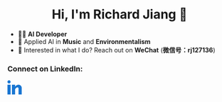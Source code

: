 <h1 align="center" padding-bottom="30px">Hi, I'm Richard Jiang 👋</h1>

- 👨‍💻 **AI Developer**
- 🎨 Applied AI in **Music** and **Environmentalism**
- 📧 Interested in what I do? Reach out on **WeChat** (**微信号：rj127136**)

### Connect on LinkedIn:
<a href="https://www.linkedin.com/in/richard-jiang-ba5349305"><img src="linked-in-alt.svg" alt="Connect on LinkedIn" width="32" height="32"></a>
